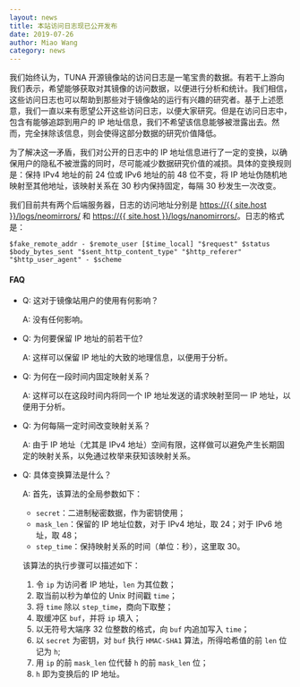 ```yaml
---
layout: news
title: 本站访问日志现已公开发布
date: 2019-07-26
author: Miao Wang
category: news
---
```


我们始终认为，TUNA 开源镜像站的访问日志是一笔宝贵的数据。有若干上游向我们表示，希望能够获取对其镜像的访问数据，以便进行分析和统计。我们相信，这些访问日志也可以帮助到那些对于镜像站的运行有兴趣的研究者。基于上述愿意，我们一直以来有愿望公开这些访问日志，以便大家研究。但是在访问日志中，包含有能够追踪到用户的 IP 地址信息，我们不希望该信息能够被泄露出去。然而，完全抹除该信息，则会使得这部分数据的研究价值降低。

为了解决这一矛盾，我们对公开的日志中的 IP 地址信息进行了一定的变换，以确保用户的隐私不被泄露的同时，尽可能减少数据研究价值的减损。具体的变换规则是：保持 IPv4 地址的前 24 位或 IPv6 地址的前 48 位不变，将 IP 地址伪随机地映射至其他地址，该映射关系在 30 秒内保持固定，每隔 30 秒发生一次改变。

我们目前共有两个后端服务器，日志的访问地址分别是 [https://{{ site.host }}/logs/neomirrors/](/logs/neomirrors/) 和 [https://{{ site.host }}/logs/nanomirrors/](/logs/nanomirrors/)。日志的格式是：

```
$fake_remote_addr - $remote_user [$time_local] "$request" $status $body_bytes_sent "$sent_http_content_type" "$http_referer" "$http_user_agent" - $scheme
```

#### FAQ

* Q: 这对于镜像站用户的使用有何影响？
  
  A: 没有任何影响。

* Q: 为何要保留 IP 地址的前若干位?

  A: 这样可以保留 IP 地址的大致的地理信息，以便用于分析。

* Q: 为何在一段时间内固定映射关系？

  A: 这样可以在这段时间内将同一个 IP 地址发送的请求映射至同一 IP 地址，以便用于分析。

* Q: 为何每隔一定时间改变映射关系？

  A: 由于 IP 地址（尤其是 IPv4 地址）空间有限，这样做可以避免产生长期固定的映射关系，以免通过枚举来获知该映射关系。

* Q: 具体变换算法是什么？

  A: 首先，该算法的全局参数如下：
  
  * `secret`：二进制秘密数据，作为密钥使用；
  * `mask_len`：保留的 IP 地址位数，对于 IPv4 地址，取 24；对于 IPv6 地址，取 48；
  * `step_time`：保持映射关系的时间（单位：秒），这里取 30。
  
  该算法的执行步骤可以描述如下：
  
  1. 令 `ip` 为访问者 IP 地址，`len` 为其位数；
  2. 取当前以秒为单位的 Unix 时间戳 `time`；
  3. 将 `time` 除以 `step_time`，商向下取整；
  4. 取缓冲区 `buf`，并将 `ip` 填入；
  5. 以无符号大端序 32 位整数的格式，向 `buf` 内追加写入 `time`；
  6. 以 `secret` 为密钥，对 `buf` 执行 `HMAC-SHA1` 算法，所得哈希值的前 `len` 位记为 `h`;
  7. 用 `ip` 的前 `mask_len` 位代替 `h` 的前 `mask_len` 位；
  8. `h` 即为变换后的 IP 地址。
